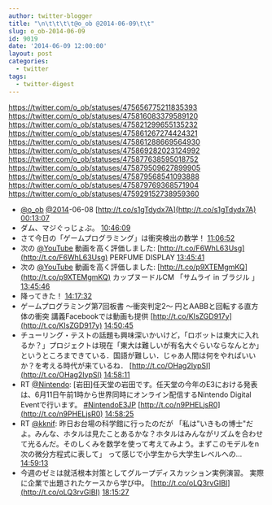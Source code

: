 ```yaml
---
author: twitter-blogger
title: "\n\t\t\t\t@o_ob @2014-06-09\t\t"
slug: o_ob-2014-06-09
id: 9019
date: '2014-06-09 12:00:00'
layout: post
categories:
  - twitter
tags:
  - twitter-digest
---
```


https://twitter.com/o_ob/statuses/475656775211835393 https://twitter.com/o_ob/statuses/475816083379589120 https://twitter.com/o_ob/statuses/475821299655135232 https://twitter.com/o_ob/statuses/475861267274424321 https://twitter.com/o_ob/statuses/475861288669564930 https://twitter.com/o_ob/statuses/475869282023124992 https://twitter.com/o_ob/statuses/475877638595018752 https://twitter.com/o_ob/statuses/475879509627899905 https://twitter.com/o_ob/statuses/475879568541093888 https://twitter.com/o_ob/statuses/475879769368571904 https://twitter.com/o_ob/statuses/475929152738959360  

*   [@o_ob](https://twitter.com/o_ob) [@2014](https://twitter.com/2014)-06-08 [http://t.co/s1gTdydx7A](http://t.co/s1gTdydx7A) [00:13:07](https://twitter.com/o_ob/statuses/475656775211835393)
*   ダム、マジぐっじょぶ。 [10:46:09](https://twitter.com/o_ob/statuses/475816083379589120)
*   さて今日の「ゲームプログラミング」は衝突検出の数学！ [11:06:52](https://twitter.com/o_ob/statuses/475821299655135232)
*   次の [@YouTube](https://twitter.com/YouTube) 動画を高く評価しました: [http://t.co/F6WhL63Usg](http://t.co/F6WhL63Usg) PERFUME DISPLAY [13:45:41](https://twitter.com/o_ob/statuses/475861267274424321)
*   次の [@YouTube](https://twitter.com/YouTube) 動画を高く評価しました: [http://t.co/p9XTEMgmKQ](http://t.co/p9XTEMgmKQ) カップヌードルCM 「サムライ in ブラジル 」 [13:45:46](https://twitter.com/o_ob/statuses/475861288669564930)
*   降ってきた！ [14:17:32](https://twitter.com/o_ob/statuses/475869282023124992)
*   ゲームプログラミング第7回板書 〜衝突判定2〜 円とAABBと回転する直方体の衝突 講義Facebookでは動画も提供 [http://t.co/KIsZGD917y](http://t.co/KIsZGD917y) [14:50:45](https://twitter.com/o_ob/statuses/475877638595018752)
*   チューリング・テストの話題も興味深いかいけど，「ロボットは東大に入れるか？」プロジェクトは現在「東大は難しいが有名大ぐらいならなんとか」というところまできている．国語が難しい．じゃあ人間は何をやればいいか？を考える時代が来ているね． [http://t.co/OHag2IypSI](http://t.co/OHag2IypSI) [14:58:11](https://twitter.com/o_ob/statuses/475879509627899905)
*   RT [@Nintendo](https://twitter.com/Nintendo): [岩田]任天堂の岩田です。任天堂の今年のE3における発表は、6月11日午前1時から世界同時にオンライン配信するNintendo Digital Eventで行います。 [#NintendoE3JP](https://twitter.com/search?q=%23NintendoE3JP&src=hash) [http://t.co/n9PHELjsR0](http://t.co/n9PHELjsR0) [14:58:25](https://twitter.com/o_ob/statuses/475879568541093888)
*   RT [@kknif](https://twitter.com/kknif): 昨日お台場の科学館に行ったのだが 「私は"いきもの博士"だよ。みんな、ホタルは見たことあるかな？ホタルはみんながリズムを合わせて光るんだ。そのしくみを数学を使って考えてみよう。まずこのモデルをn次の微分方程式に表して」 って感じで小学生から大学生レベルへの… [14:59:13](https://twitter.com/o_ob/statuses/475879769368571904)
*   今週のゼミは就活根本対策としてグループディスカッション実例演習。 実際に企業で出題されたケースから学び中。 [http://t.co/oLQ3rvGIBI](http://t.co/oLQ3rvGIBI) [18:15:27](https://twitter.com/o_ob/statuses/475929152738959360)